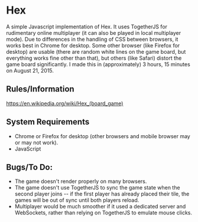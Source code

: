 # Hex
A simple Javascript implementation of Hex. It uses TogetherJS for rudimentary online multiplayer (it can also be played in local multiplayer mode). Due to differences in the handling of CSS between browsers, it works best in Chrome for desktop. Some other browser (like Firefox for desktop) are usable (there are random white lines on the game board, but everything works fine other than that), but others (like Safari) distort the game board significantly. I made this in (approximately) 3 hours, 15 minutes on August 21, 2015.

## Rules/Information
<https://en.wikipedia.org/wiki/Hex_(board_game)>

## System Requirements
* Chrome or Firefox for desktop (other browsers and mobile browser may or may not work).
* JavaScript

## Bugs/To Do:
* The game doesn't render properly on many browsers.
* The game doesn't use TogetherJS to sync the game state when the second player joins -- if the first player has already placed their tile, the games will be out of sync until both players reload.
* Multiplayer would be much smoother if it used a dedicated server and WebSockets, rather than relying on TogetherJS to emulate mouse clicks.
